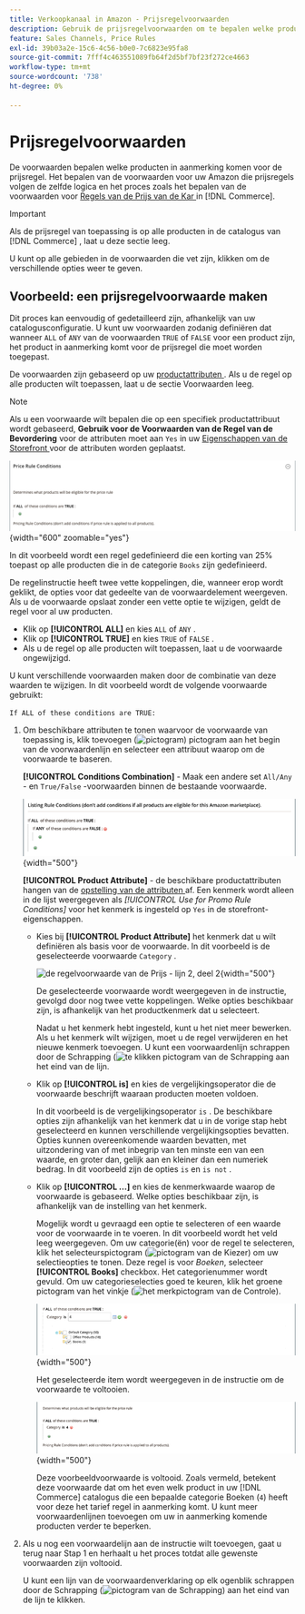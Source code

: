 ```yaml
---
title: Verkoopkanaal in Amazon - Prijsregelvoorwaarden
description: Gebruik de prijsregelvoorwaarden om te bepalen welke producten in aanmerking komen voor de prijsregel voor aanbiedingen.
feature: Sales Channels, Price Rules
exl-id: 39b03a2e-15c6-4c56-b0e0-7c6823e95fa8
source-git-commit: 7fff4c463551089fb64f2d5bf7bf23f272ce4663
workflow-type: tm+mt
source-wordcount: '738'
ht-degree: 0%

---
```


# Prijsregelvoorwaarden

De voorwaarden bepalen welke producten in aanmerking komen voor de prijsregel. Het bepalen van de voorwaarden voor uw Amazon die prijsregels volgen de zelfde logica en het proces zoals het bepalen van de voorwaarden voor [ Regels van de Prijs van de Kar ](https://experienceleague.adobe.com/docs/commerce-admin/marketing/promotions/cart-rules/price-rules-cart.html) in [!DNL Commerce].

>[!IMPORTANT]
>
>Als de prijsregel van toepassing is op alle producten in de catalogus van [!DNL Commerce] , laat u deze sectie leeg.

U kunt op alle gebieden in de voorwaarden die vet zijn, klikken om de verschillende opties weer te geven.

## Voorbeeld: een prijsregelvoorwaarde maken

Dit proces kan eenvoudig of gedetailleerd zijn, afhankelijk van uw catalogusconfiguratie. U kunt uw voorwaarden zodanig definiëren dat wanneer `ALL` of `ANY` van de voorwaarden `TRUE` of `FALSE` voor een product zijn, het product in aanmerking komt voor de prijsregel die moet worden toegepast.

De voorwaarden zijn gebaseerd op uw [ productattributen ](https://experienceleague.adobe.com/docs/commerce-admin/catalog/product-attributes/product-attributes.html). Als u de regel op alle producten wilt toepassen, laat u de sectie Voorwaarden leeg.

>[!NOTE]
>
>Als u een voorwaarde wilt bepalen die op een specifiek productattribuut wordt gebaseerd, **Gebruik voor de Voorwaarden van de Regel van de Bevordering** voor de attributen moet aan `Yes` in uw [ Eigenschappen van de Storefront ](https://experienceleague.adobe.com/docs/commerce-admin/catalog/product-attributes/create/attribute-product-create.html) voor de attributen worden geplaatst.

![ de regelvoorwaarde van de Prijs - lijn 1 ](assets/ob-price-rules-condition-1.png){width="600" zoomable="yes"}

In dit voorbeeld wordt een regel gedefinieerd die een korting van 25% toepast op alle producten die in de categorie `Books` zijn gedefinieerd.

De regelinstructie heeft twee vette koppelingen, die, wanneer erop wordt geklikt, de opties voor dat gedeelte van de voorwaardelement weergeven. Als u de voorwaarde opslaat zonder een vette optie te wijzigen, geldt de regel voor al uw producten.

- Klik op **[!UICONTROL ALL]** en kies `ALL` of `ANY` .
- Klik op **[!UICONTROL TRUE]** en kies `TRUE` of `FALSE` .
- Als u de regel op alle producten wilt toepassen, laat u de voorwaarde ongewijzigd.

U kunt verschillende voorwaarden maken door de combinatie van deze waarden te wijzigen. In dit voorbeeld wordt de volgende voorwaarde gebruikt:

`If ALL of these conditions are TRUE:`

1. Om beschikbare attributen te tonen waarvoor de voorwaarde van toepassing is, klik toevoegen (![ pictogram ](assets/btn-add-grn.png)) pictogram aan het begin van de voorwaardenlijn en selecteer een attribuut waarop om de voorwaarde te baseren.

   **[!UICONTROL Conditions Combination]** - Maak een andere set `All/Any` - en `True/False` -voorwaarden binnen de bestaande voorwaarde.

   ![ de combinatie van de de regelvoorwaarden van de Prijs ](assets/ob-conditions-combinations.png){width="500"}

   **[!UICONTROL Product Attribute]** - de beschikbare productattributen hangen van de [ opstelling van de attributen ](https://experienceleague.adobe.com/docs/commerce-admin/catalog/product-attributes/create/attribute-product-create.html) af. Een kenmerk wordt alleen in de lijst weergegeven als *[!UICONTROL Use for Promo Rule Conditions]* voor het kenmerk is ingesteld op `Yes` in de storefront-eigenschappen.

   - Kies bij **[!UICONTROL Product Attribute]** het kenmerk dat u wilt definiëren als basis voor de voorwaarde. In dit voorbeeld is de geselecteerde voorwaarde `Category` .

     ![ de regelvoorwaarde van de Prijs - lijn 2, deel 2 ](assets/ob-price-rule-condition-2.png){width="500"}

     De geselecteerde voorwaarde wordt weergegeven in de instructie, gevolgd door nog twee vette koppelingen. Welke opties beschikbaar zijn, is afhankelijk van het productkenmerk dat u selecteert.

     Nadat u het kenmerk hebt ingesteld, kunt u het niet meer bewerken. Als u het kenmerk wilt wijzigen, moet u de regel verwijderen en het nieuwe kenmerk toevoegen. U kunt een voorwaardenlijn schrappen door de Schrapping (![ te klikken pictogram van de Schrapping ](assets/btn-del-red.png) aan het eind van de lijn.

   - Klik op **[!UICONTROL is]** en kies de vergelijkingsoperator die de voorwaarde beschrijft waaraan producten moeten voldoen.

     In dit voorbeeld is de vergelijkingsoperator `is` . De beschikbare opties zijn afhankelijk van het kenmerk dat u in de vorige stap hebt geselecteerd en kunnen verschillende vergelijkingsopties bevatten. Opties kunnen overeenkomende waarden bevatten, met uitzondering van of met inbegrip van ten minste een van een waarde, en groter dan, gelijk aan en kleiner dan een numeriek bedrag. In dit voorbeeld zijn de opties `is` en `is not` .

   - Klik op **[!UICONTROL ...]** en kies de kenmerkwaarde waarop de voorwaarde is gebaseerd. Welke opties beschikbaar zijn, is afhankelijk van de instelling van het kenmerk.

     Mogelijk wordt u gevraagd een optie te selecteren of een waarde voor de voorwaarde in te voeren. In dit voorbeeld wordt het veld leeg weergegeven. Om uw categorie(ën) voor de regel te selecteren, klik het selecteurspictogram (![ pictogram van de Kiezer ](assets/btn-chooser.png)) om uw selectieopties te tonen. Deze regel is voor _Boeken_, selecteer **[!UICONTROL Books]** checkbox. Het categorienummer wordt gevuld. Om uw categorieselecties goed te keuren, klik het groene pictogram van het vinkje (![ het merkpictogram van de Controle ](assets/btn-check-mark-green.png)).

     ![ de regelvoorwaarde van de Prijs - lijn 2, deel 3 ](assets/ob-price-rule-condition-3.png){width="500"}

     Het geselecteerde item wordt weergegeven in de instructie om de voorwaarde te voltooien.

     ![ de regelvoorwaarde van de Prijs - lijn 2, deel 4 ](assets/ob-price-rule-condition-4.png){width="500"}

     Deze voorbeeldvoorwaarde is voltooid. Zoals vermeld, betekent deze voorwaarde dat om het even welk product in uw [!DNL Commerce] catalogus die een bepaalde categorie Boeken (`4`) heeft voor deze het tarief regel in aanmerking komt. U kunt meer voorwaardenlijnen toevoegen om uw in aanmerking komende producten verder te beperken.

1. Als u nog een voorwaardelijn aan de instructie wilt toevoegen, gaat u terug naar Stap 1 en herhaalt u het proces totdat alle gewenste voorwaarden zijn voltooid.

   U kunt een lijn van de voorwaardenverklaring op elk ogenblik schrappen door de Schrapping (![ pictogram van de Schrapping ](assets/btn-del-red.png)) aan het eind van de lijn te klikken.

